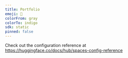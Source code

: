 ```yaml
---
title: Portfolio
emoji: 🏃
colorFrom: gray
colorTo: indigo
sdk: static
pinned: false
---
```


Check out the configuration reference at https://huggingface.co/docs/hub/spaces-config-reference
